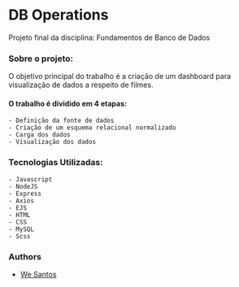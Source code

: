 
# DB Operations

Projeto final da disciplina: Fundamentos de Banco de Dados




### Sobre o projeto:

O objetivo principal do trabalho é a criação de um
dashboard para visualização de dados a respeito de
filmes.

#### O trabalho é dividido em 4 etapas:
    - Definição da fonte de dados
    - Criação de um esquema relacional normalizado
    - Carga dos dados
    - Visualização dos dados



### Tecnologias Utilizadas:

    - Javascript
    - NodeJS
    - Express
    - Axios
    - EJS
    - HTML
    - CSS
    - MySQL
    - Scss

### Authors

- [We Santos](https://github.com/wal-wizard)
